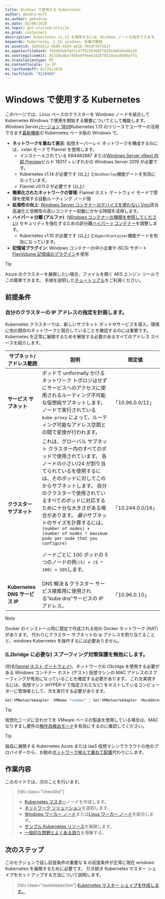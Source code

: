 ```yaml
---
title: Windows で使用する Kubernetes
author: gkudra-msft
ms.author: gekudray
ms.date: 02/09/2018
ms.topic: get-started-article
ms.prod: containers
description: Kubernetes v1.13 を使用するには、Windows ノードを結合できます。
keywords: kubernetes、1.13、windows、作業の開始
ms.assetid: 3b05d2c2-4b9b-42b4-a61b-702df35f5b17
ms.openlocfilehash: f9348debf427c47f9326368ff02914603de06a1b
ms.sourcegitcommit: 41318edba7459a9f9eeb182bf8519aac0996a7f1
ms.translationtype: MT
ms.contentlocale: ja-JP
ms.lasthandoff: 02/28/2019
ms.locfileid: "9120460"
---
```

# <a name="kubernetes-on-windows"></a>Windows で使用する Kubernetes #
このページでは、Linux ベースのクラスターを Windows ノードを結合して Kubernetes Windows で使用を開始する概要についてとして機能します。 Windows Server[バージョン 1809](https://docs.microsoft.com/en-us/windows-server/get-started/whats-new-in-windows-server-1809#container-networking-with-kubernetes)Kubernetes 1.13 のリリースでユーザーの活用できます[最新機能](https://kubernetes.io/docs/getting-started-guides/windows/#supported-features)の Kubernetes ベータ版の Windows で。

  - **ネットワークを重ねて表示**: 仮想オーバーレイ ネットワークを構成するのには、vxlan モードで Flannel を使用します。
    - インストールされている KB4482887 または[Windows Server vNext 内部 Preview](https://blogs.windows.com/windowsexperience/tag/windows-insider-program/)ビルド 18317 + いずれかの Windows Server 2019 が必要です。
    - Kubernetes v1.14 が必要です (以上) と`WinOverlay`機能ゲートを有効になっています。
    - Flannel v0.11.0 が必要です (以上)
  - **簡素化されたネットワークの管理**: Flannel ホスト ゲートウェイ モードで管理を使用する自動ルーティング ノード間
  - **拡張性の向上**: [Windows Server コンテナーのデバイスを使わない Vnic](https://blogs.technet.microsoft.com/networking/2018/04/27/network-start-up-and-performance-improvements-in-windows-10-spring-creators-update-and-windows-server-version-1803/)該当高速化と信頼性の高いコンテナー起動にかかる時間を活用します。
  - **ハイパー v 分離 (アルファ)**: ([Windows コンテナーの種類を参照してください](https://docs.microsoft.com/en-us/virtualization/windowscontainers/about/#windows-container-types)) セキュリティを強化するための訳分離[ハイパー v コンテナー](https://kubernetes.io/docs/getting-started-guides/windows/#hyper-v-containers)を調整します。
    - Kubernetes v1.10 が必要です (以上) と`HyperVContainer`機能ゲートを有効になっています。
  - **記憶域プラグイン**: Windows コンテナーの中小企業や iSCSI サポート[FlexVolume 記憶域のプラグイン](https://github.com/Microsoft/K8s-Storage-Plugins)を使用

> [!TIP] 
> Azure のクラスターを展開したい場合、ファイルを開く AKS エンジン ツールでこの簡単できます。 手順を説明した[チュートリアル](https://github.com/Azure/aks-engine/blob/master/docs/topics/windows.md)をご利用ください。

## <a name="prerequisites"></a>前提条件 ##

### <a name="plan-ip-addressing-for-your-cluster"></a>自分のクラスターの IP アドレスの指定を計画します。 ###
<a name="definitions"></a>Kubernetes クラスターでは、新しいサブネット ポッドやサービスを導入、環境に他の既存のネットワークと競合していることを確認するのには重要です。 Kubernetes を正常に展開するためを解放する必要があるすべてのアドレス スペースを紹介します。

| サブネット/アドレス範囲 | 説明 | 既定値 |
| --------- | ------------- | ------------- |
| <a name="service-subnet-def"></a>**サービス サブネット** | ポッドで uniformally かけるネットワーク トポロジはせずにサービスへのアクセスに使用されるルーティング不可能な仮想純サブネットします。 ノードで実行されている `kube-proxy` によって、ルーティング可能なアドレス空間との間で変換が行われます。 | 「10.96.0.0/12」 |
| <a name="cluster-subnet-def"></a>**クラスター サブネット** |  これは、グローバル サブネット クラスター内のすべてのポッドで使用されています。 各ノードの小さい/24 が割り当てられているを使用するには、そのポッドに対してこのからサブネットします。 自分のクラスターで使用されているすべてのポッドに対応するために十分な大きさがある場合があります。 *最小*サブネットのサイズを計算するには。 `(number of nodes) + (number of nodes * maximum pods per node that you configure)` <p/>ノードごとに 100 ポッドの 5 つのノードの例:`(5) + (5 *  100) = 505`します。  | 「10.244.0.0/16」 |
| **Kubernetes DNS サービス IP** | DNS 解決 & クラスター サービス検索用に使用される"kube dns"サービスの IP アドレス。 | 「10.96.0.10」 |
> [!NOTE]
> Docker のインストール時に既定で作成される他の Docker ネットワーク (NAT) があります。 代わりにクラスター サブネットの ip アドレスを割り当てることと、windows Kubernetes を操作するには必要ありません。


### <a name="disable-anti-spoofing-protection-required-for-l2bridge"></a>(L2bridge に必要な) スプーフィング対策保護を無効にします。 ###
(別名[flannel ホスト ゲートウェイ](./network-topologies.md#flannel-in-host-gateway-mode))、ネットワークの l2bridge を使用する必要がある Windows コンテナー ホスト (ゲスト) 仮想マシンの MAC アドレスのスプーフィングが有効になっていることを確認する必要があります。 これを実現するには、仮想マシン (HYPER-V で指定されたなど) をホストしているコンピューターに管理者として、次を実行する必要があります。

```powershell
Get-VMNetworkAdapter -VMName "<name>" | Set-VMNetworkAdapter -MacAddressSpoofing On
```
> [!TIP]
> 仮想化ニーズに合わせてを VMware ベースの製品を使用している場合は、MAC なりすまし要件の[無作為検出モード](https://kb.vmware.com/s/article/1004099)を有効にするのに確認してください。

>[!TIP]
> 独自に展開する Kubernetes Azure または IaaS 仮想マシンでクラウドの他のプロバイダーから、お勧め[ネットワーク揃えで重ねて配置](./network-topologies.md#flannel-in-vxlan-mode)代わりにします。

## <a name="what-you-will-accomplish"></a>作業内容 ##

このガイドでは、次のことを行います。

> [!div class="checklist"]
> * [Kubernetes マスター](./creating-a-linux-master.md)ノードを作成します。  
> * [ネットワーク ソリューション](./network-topologies.md)を選択します。  
> * [Windows ワーカー ノード](./joining-windows-workers.md)または[Linux ワーカー ノード](./joining-linux-workers.md)を結合します。  
> * [サンプル Kubernetes リソース](./deploying-resources.md)を展開します。  
> * [一般的な問題とよくある誤り](./common-problems.md)を理解する。

## <a name="next-steps"></a>次のステップ ##
このセクションで話し前提条件の重要な & の前提条件が正常に現在 windows Kubernetes を展開するために必要です。 引き続き Kubernetes マスター シェイプをセットアップする方法について説明します。

> [!div class="nextstepaction"]
> [Kubernetes マスター シェイプを作成します。](./creating-a-linux-master.md)